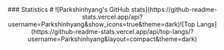 <div align="center">
### Statistics
# 
![Parkshinhyang's GitHub stats](https://github-readme-stats.vercel.app/api?username=Parkshinhyang&show_icons=true&theme=dark)![Top Langs](https://github-readme-stats.vercel.app/api/top-langs/?username=Parkshinhyang&layout=compact&theme=dark)
</div>

<!--
**Parkshinhyang/Parkshinhyang** is a ✨ _special_ ✨ repository because its `README.md` (this file) appears on your GitHub profile.

Here are some ideas to get you started:

- 🔭 I’m currently working on ...
- 🌱 I’m currently learning ...
- 👯 I’m looking to collaborate on ...
- 🤔 I’m looking for help with ...
- 💬 Ask me about ...
- 📫 How to reach me: ...
- 😄 Pronouns: ...
- ⚡ Fun fact: ...
-->
